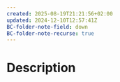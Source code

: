 ```yaml
---
created: 2025-08-19T21:21:56+02:00
updated: 2024-12-10T12:57:41Z
BC-folder-note-field: down
BC-folder-note-recurse: true
---
```

# Description